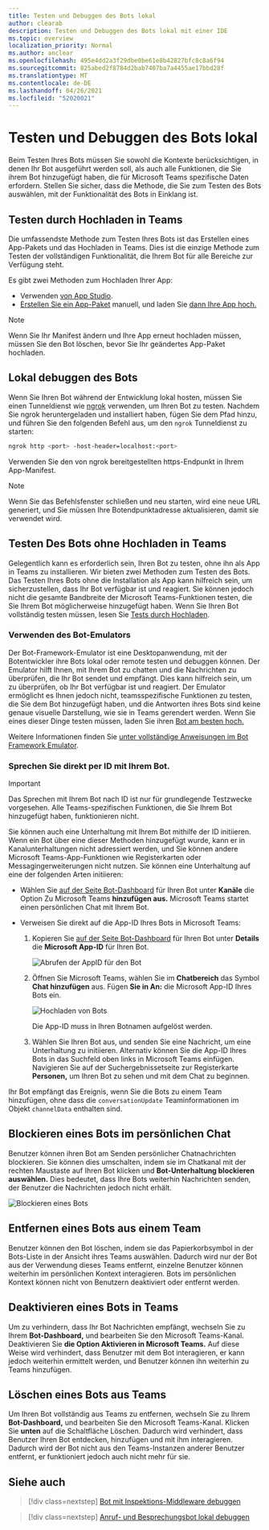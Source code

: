 ```yaml
---
title: Testen und Debuggen des Bots lokal
author: clearab
description: Testen und Debuggen des Bots lokal mit einer IDE
ms.topic: overview
localization_priority: Normal
ms.author: anclear
ms.openlocfilehash: 495e4dd2a3f29dbe0be61e8b42827bfc8c8a6f94
ms.sourcegitcommit: 825abed2f8784d2bab7407ba7a4455ae17bbd28f
ms.translationtype: MT
ms.contentlocale: de-DE
ms.lasthandoff: 04/26/2021
ms.locfileid: "52020021"
---
```

# <a name="test-and-debug-your-bot-locally"></a>Testen und Debuggen des Bots lokal

Beim Testen Ihres Bots müssen Sie sowohl die Kontexte berücksichtigen, in denen Ihr Bot ausgeführt werden soll, als auch alle Funktionen, die Sie ihrem Bot hinzugefügt haben, die für Microsoft Teams spezifische Daten erfordern. Stellen Sie sicher, dass die Methode, die Sie zum Testen des Bots auswählen, mit der Funktionalität des Bots in Einklang ist.

## <a name="test-by-uploading-to-teams"></a>Testen durch Hochladen in Teams

Die umfassendste Methode zum Testen Ihres Bots ist das Erstellen eines App-Pakets und das Hochladen in Teams. Dies ist die einzige Methode zum Testen der vollständigen Funktionalität, die Ihrem Bot für alle Bereiche zur Verfügung steht.

Es gibt zwei Methoden zum Hochladen Ihrer App:
* Verwenden [von App Studio](~/concepts/build-and-test/app-studio-overview.md).
* [Erstellen Sie ein App-Paket](~/concepts/build-and-test/apps-package.md) manuell, und laden Sie [dann Ihre App hoch.](~/concepts/deploy-and-publish/apps-upload.md)

> [!NOTE]
> Wenn Sie Ihr Manifest ändern und Ihre App [](#delete-a-bot-from-teams) erneut hochladen müssen, müssen Sie den Bot löschen, bevor Sie Ihr geändertes App-Paket hochladen.

## <a name="debug-your-bot-locally"></a>Lokal debuggen des Bots

Wenn Sie Ihren Bot während der Entwicklung lokal hosten, müssen Sie einen Tunneldienst wie [ngrok](https://ngrok.com/) verwenden, um Ihren Bot zu testen. Nachdem Sie ngrok heruntergeladen und installiert haben, fügen Sie dem Pfad hinzu, und führen Sie den folgenden Befehl aus, um den `ngrok` Tunneldienst zu starten:

```bash
ngrok http <port> -host-header=localhost:<port>
```

Verwenden Sie den von ngrok bereitgestellten https-Endpunkt in Ihrem App-Manifest. 

> [!NOTE]
> Wenn Sie das Befehlsfenster schließen und neu starten, wird eine neue URL generiert, und Sie müssen Ihre Botendpunktadresse aktualisieren, damit sie verwendet wird.

## <a name="test-your-bot-without-uploading-to-teams"></a>Testen Des Bots ohne Hochladen in Teams

Gelegentlich kann es erforderlich sein, Ihren Bot zu testen, ohne ihn als App in Teams zu installieren. Wir bieten zwei Methoden zum Testen des Bots. Das Testen Ihres Bots ohne die Installation als App kann hilfreich sein, um sicherzustellen, dass Ihr Bot verfügbar ist und reagiert. Sie können jedoch nicht die gesamte Bandbreite der Microsoft Teams-Funktionen testen, die Sie Ihrem Bot möglicherweise hinzugefügt haben. Wenn Sie Ihren Bot vollständig testen müssen, lesen Sie [Tests durch Hochladen](#test-by-uploading-to-teams).

### <a name="use-the-bot-emulator"></a>Verwenden des Bot-Emulators

Der Bot-Framework-Emulator ist eine Desktopanwendung, mit der Botentwickler ihre Bots lokal oder remote testen und debuggen können. Der Emulator hilft Ihnen, mit Ihrem Bot zu chatten und die Nachrichten zu überprüfen, die Ihr Bot sendet und empfängt. Dies kann hilfreich sein, um zu überprüfen, ob Ihr Bot verfügbar ist und reagiert. Der Emulator ermöglicht es Ihnen jedoch nicht, teamsspezifische Funktionen zu testen, die Sie dem Bot hinzugefügt haben, und die Antworten ihres Bots sind keine genaue visuelle Darstellung, wie sie in Teams gerendert werden. Wenn Sie eines dieser Dinge testen müssen, laden Sie ihren [Bot am besten hoch.](#test-by-uploading-to-teams)

Weitere Informationen finden Sie [unter vollständige Anweisungen im Bot Framework Emulator](/azure/bot-service/bot-service-debug-emulator?view=azure-bot-service-4.0&preserve-view=true).

### <a name="talk-to-your-bot-directly-by-id"></a>Sprechen Sie direkt per ID mit Ihrem Bot.

> [!Important]
> Das Sprechen mit Ihrem Bot nach ID ist nur für grundlegende Testzwecke vorgesehen. Alle Teams-spezifischen Funktionen, die Sie Ihrem Bot hinzugefügt haben, funktionieren nicht.

Sie können auch eine Unterhaltung mit Ihrem Bot mithilfe der ID initiieren. Wenn ein Bot über eine dieser Methoden hinzugefügt wurde, kann er in Kanalunterhaltungen nicht adressiert werden, und Sie können andere Microsoft Teams-App-Funktionen wie Registerkarten oder Messagingerweiterungen nicht nutzen. Sie können eine Unterhaltung auf eine der folgenden Arten initiieren:

* Wählen Sie [auf der Seite Bot-Dashboard](https://dev.botframework.com/bots) für Ihren Bot unter **Kanäle** die Option Zu Microsoft Teams **hinzufügen aus.** Microsoft Teams startet einen persönlichen Chat mit Ihrem Bot.

* Verweisen Sie direkt auf die App-ID Ihres Bots in Microsoft Teams:
   1. Kopieren Sie [auf der Seite Bot-Dashboard](https://dev.botframework.com/bots) für Ihren Bot unter **Details** die **Microsoft App-ID** für Ihren Bot.
  
      ![Abrufen der AppID für den Bot](~/assets/images/bots_appid_botframework.png)
  
   2. Öffnen Sie Microsoft Teams, wählen Sie im **Chatbereich** das Symbol **Chat hinzufügen** aus. Fügen **Sie in An:** die Microsoft App-ID Ihres Bots ein.
  
      ![Hochladen von Bots](~/assets/images/bots_uploading.png)

      Die App-ID muss in Ihren Botnamen aufgelöst werden.

   3. Wählen Sie Ihren Bot aus, und senden Sie eine Nachricht, um eine Unterhaltung zu initiieren.
      Alternativ können Sie die App-ID Ihres Bots in das Suchfeld oben links in Microsoft Teams einfügen. Navigieren Sie auf der Suchergebnissetseite zur Registerkarte **Personen,** um Ihren Bot zu sehen und mit dem Chat zu beginnen.

Ihr Bot empfängt das Ereignis, wenn Sie die Bots zu einem Team hinzufügen, ohne dass die `conversationUpdate` Teaminformationen im Objekt `channelData` enthalten sind.

## <a name="block-a-bot-in-personal-chat"></a>Blockieren eines Bots im persönlichen Chat

Benutzer können ihren Bot am Senden persönlicher Chatnachrichten blockieren. Sie können dies umschalten, indem sie im Chatkanal mit der rechten Maustaste auf Ihren Bot klicken und **Bot-Unterhaltung blockieren auswählen.** Dies bedeutet, dass Ihre Bots weiterhin Nachrichten senden, der Benutzer die Nachrichten jedoch nicht erhält.

![Blockieren eines Bots](~/assets/images/bots/botdisable.png)

## <a name="remove-a-bot-from-a-team"></a>Entfernen eines Bots aus einem Team

Benutzer können den Bot löschen, indem sie das Papierkorbsymbol in der Bots-Liste in der Ansicht ihres Teams auswählen. Dadurch wird nur der Bot aus der Verwendung dieses Teams entfernt, einzelne Benutzer können weiterhin im persönlichen Kontext interagieren. Bots im persönlichen Kontext können nicht von Benutzern deaktiviert oder entfernt werden.

## <a name="disable-a-bot-in-teams"></a>Deaktivieren eines Bots in Teams

Um zu verhindern, dass Ihr Bot Nachrichten empfängt, wechseln Sie zu Ihrem **Bot-Dashboard,** und bearbeiten Sie den Microsoft Teams-Kanal. Deaktivieren Sie **die Option Aktivieren in Microsoft Teams.** Auf diese Weise wird verhindert, dass Benutzer mit dem Bot interagieren, er kann jedoch weiterhin ermittelt werden, und Benutzer können ihn weiterhin zu Teams hinzufügen.

## <a name="delete-a-bot-from-teams"></a>Löschen eines Bots aus Teams

Um Ihren Bot vollständig aus Teams zu entfernen, wechseln Sie zu Ihrem **Bot-Dashboard,** und bearbeiten Sie den Microsoft Teams-Kanal. Klicken Sie **unten** auf die Schaltfläche Löschen. Dadurch wird verhindert, dass Benutzer Ihren Bot entdecken, hinzufügen und mit ihm interagieren. Dadurch wird der Bot nicht aus den Teams-Instanzen anderer Benutzer entfernt, er funktioniert jedoch auch nicht mehr für sie.

## <a name="see-also"></a>Siehe auch

> [!div class=nextstep]
> [Bot mit Inspektions-Middleware debuggen](/azure/bot-service/bot-service-debug-inspection-middleware)

> [!div class=nextstep]
> [Anruf- und Besprechungsbot lokal debuggen](~/bots/calls-and-meetings/debugging-local-testing-calling-meeting-bots.md)
